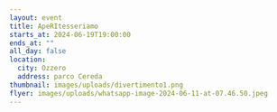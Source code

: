 ```yaml
---
layout: event
title: ApeRItesseriamo
starts_at: 2024-06-19T19:00:00
ends_at: ""
all_day: false
location:
  city: Ozzero
  address: parco Cereda
thumbnail: images/uploads/divertimento1.png
flyer: images/uploads/whatsapp-image-2024-06-11-at-07.46.50.jpeg
---
```

